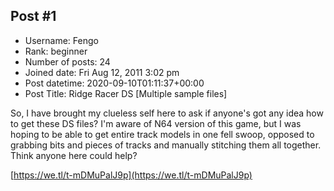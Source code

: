## Post #1
- Username: Fengo
- Rank: beginner
- Number of posts: 24
- Joined date: Fri Aug 12, 2011 3:02 pm
- Post datetime: 2020-09-10T01:11:37+00:00
- Post Title: Ridge Racer DS [Multiple sample files]

So, I have brought my clueless self here to ask if anyone's got any idea how to get these DS files? I'm aware of N64 version of this game, but I was hoping to be able to get entire track models in one fell swoop, opposed to grabbing bits and pieces of tracks and manually stitching them all together. Think anyone here could help?

[https://we.tl/t-mDMuPalJ9p](https://we.tl/t-mDMuPalJ9p)
